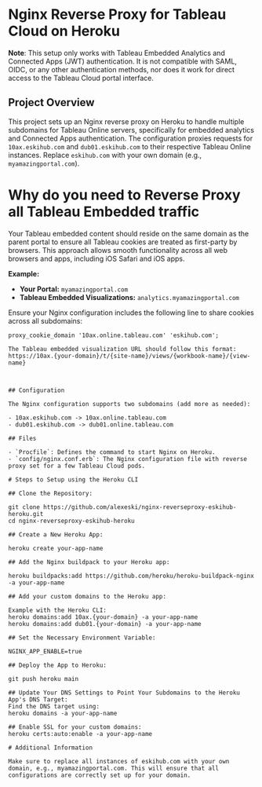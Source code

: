 # Nginx Reverse Proxy for Tableau Cloud on Heroku

**Note**: This setup only works with Tableau Embedded Analytics and Connected Apps (JWT) authentication. It is not compatible with SAML, OIDC, or any other authentication methods, nor does it work for direct access to the Tableau Cloud portal interface.

## Project Overview

This project sets up an Nginx reverse proxy on Heroku to handle multiple subdomains for Tableau Online servers, specifically for embedded analytics and Connected Apps authentication. The configuration proxies requests for `10ax.eskihub.com` and `dub01.eskihub.com` to their respective Tableau Online instances. Replace `eskihub.com` with your own domain (e.g., `myamazingportal.com`).

# Why do you need to Reverse Proxy all Tableau Embedded traffic

Your Tableau embedded content should reside on the same domain as the parent portal to ensure all Tableau cookies are treated as first-party by browsers. This approach allows smooth functionality across all web browsers and apps, including iOS Safari and iOS apps.

**Example:**
- **Your Portal:** `myamazingportal.com`
- **Tableau Embedded Visualizations:** `analytics.myamazingportal.com`

Ensure your Nginx configuration includes the following line to share cookies across all subdomains:
```nginx
proxy_cookie_domain '10ax.online.tableau.com' 'eskihub.com';

The Tableau embedded visualization URL should follow this format:
https://10ax.{your-domain}/t/{site-name}/views/{workbook-name}/{view-name}



## Configuration

The Nginx configuration supports two subdomains (add more as needed):

- 10ax.eskihub.com -> 10ax.online.tableau.com
- dub01.eskihub.com -> dub01.online.tableau.com

## Files

- `Procfile`: Defines the command to start Nginx on Heroku.
- `config/nginx.conf.erb`: The Nginx configuration file with reverse proxy set for a few Tableau Cloud pods.

# Steps to Setup using the Heroku CLI

## Clone the Repository:

git clone https://github.com/alexeski/nginx-reverseproxy-eskihub-heroku.git
cd nginx-reverseproxy-eskihub-heroku

## Create a New Heroku App:

heroku create your-app-name

## Add the Nginx buildpack to your Heroku app:

heroku buildpacks:add https://github.com/heroku/heroku-buildpack-nginx -a your-app-name

## Add your custom domains to the Heroku app:

Example with the Heroku CLI:
heroku domains:add 10ax.{your-domain} -a your-app-name
heroku domains:add dub01.{your-domain} -a your-app-name

## Set the Necessary Environment Variable:

NGINX_APP_ENABLE=true

## Deploy the App to Heroku:

git push heroku main

## Update Your DNS Settings to Point Your Subdomains to the Heroku App's DNS Target:
Find the DNS target using:
heroku domains -a your-app-name

## Enable SSL for your custom domains:
heroku certs:auto:enable -a your-app-name

# Additional Information

Make sure to replace all instances of eskihub.com with your own domain, e.g., myamazingportal.com. This will ensure that all configurations are correctly set up for your domain.